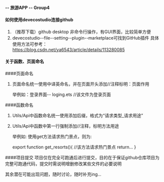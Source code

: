 #### -- 旅游APP -- Group4

#### 如何使用devecostudio连接github
1. （推荐下载）github desktop
   非命令行操作，有GUI界面，比较简单方便
3. devecostudio--file--setting--plugin--marketplace可找到GitHub插件
   具体使用方法可参考： https://blog.csdn.net/ya6543/article/details/113280085

 #### 关于函数、页面命名

 ####页面命名
 1. 页面命名统一使用中译英命名，并在页面开头添加//注释标明：页面作用

    举例如：登录界面-- loging.ets
             //该文件为登录页面

####函数命名
1. Utils/Api中函数命名统一使用添加后缀，格式为“请求类型_请求用途”
2. Utils/Api中函数中第一行强制添加//注释，标明方法用途
   
   举例如: 使用get方法请求热门景点，则为:
   
   export function get_resorts(){
   //该方法请求热门景点
     return...
   }

####项目提交
项目仅在完全可跑通后进行提交，目的在于保证github仓库项目为完整可跑通代码，提交时需说明增删修改某些文件的必要说明

其余潜在可能出现问题，随时讨论，随时补充ing...
